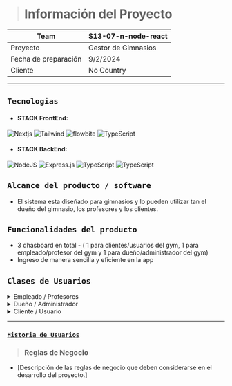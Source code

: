 > # Información del Proyecto

| Team | S13-07-n-node-react |
| --- | --- |
| Proyecto | Gestor de Gimnasios |
| Fecha de preparación | 9/2/2024 |
| Cliente | No Country |

---

## `Tecnologias`

* #### STACK FrontEnd:

![Nextjs](https://img.shields.io/badge/Nextjs-149eca?style=for-the-badge&logo=flowbite&logoColor=fff) ![Tailwind](https://img.shields.io/badge/Tailwind-593D88?style=for-the-badge&logo=redux&logoColor=white) ![flowbite](https://img.shields.io/badge/Sass-CC6699?style=for-the-badge&logo=sass&logoColor=white) ![TypeScript](https://img.shields.io/badge/TypeScript-blue.svg?style=for-the-badge&logo=TypeScript&logoColor=white)

* #### STACK BackEnd:

![NodeJS](https://img.shields.io/badge/Node.js-6DA55F?style=for-the-badge&logo=Node.js&logoColor=white) ![Express.js](https://img.shields.io/badge/Express.js-%23404d59.svg?style=for-the-badge&logo=Express&logoColor=%2361DAFB) ![TypeScript](https://img.shields.io/badge/TypeScript-blue.svg?style=for-the-badge&logo=TypeScript&logoColor=white) ![TypeScript](https://img.shields.io/badge/-MongoDB-13aa52?style=for-the-badge&logo=mongodb&logoColor=white)

## `Alcance del producto / software`

- El sistema esta diseñado para gimnasios y  lo pueden utilizar tan el dueño del gimnasio, los profesores y los clientes.

## `Funcionalidades del producto`

- 3 dhasboard en total - ( 1 para clientes/usuarios del gym, 1 para empleado/profesor del gym y 1 para dueño/administrador del gym)
- Ingreso de manera sencilla y eficiente en la app


## `Clases de Usuarios`

<details>
<summary>Empleado / Profesores</summary>

- Funcionalidades

   - Registro y acceso a la plataforma.
   - Navegación por las funciones básicas.
   - Interacción con contenido principal.
   - visulizar recibo de sueldo, comisiones por clientes
   - acceso a historial de cada alumno para poder ver su peso, musculatura, etc y seguir su evolucion
   - Visualizar alumnos activos e inactivos por sede
   - Visualizar su situacion laboral (contratado, planta, municipal, etc)
   - opcion para visualizar intercambio de cometantario entre profesioanles para la elaboracion de la rutina
</details>

<details>
<summary>Dueño / Administrador</summary>

- Funcionalidades
   - Registro, login y Rol de Dueño/administrador en la app
   - Gestión de usuarios (creación, edición, eliminación).
   - Acceso a paneles de administración.
   - Visualizar de membresias de pagos, cuotas pagas e impagos
   - Visualizar situacion laboral
   - Opcion de seguimineto 
   - Control de stock de la tienda
   - Acceder a los datos de los clientes y profesores
   - Visualizar todos clientes y profesores activos e invactivos por sede
   - Visualizar registro ganancia y gasto que se tuvo que gastar tanto en proveedores como productos y empleados
   - Crud profesor y Cliente
   - Sistema de notificacion de pagos a clientes y profesores
</details>

<details>
<summary>Cliente / Usuario</summary>

- Funcionalidades
   - Registro, login y Rol de Cliente en la app
   - Pago membresia del gym
   - ver rutinas generales, integrales, semanales, etc
   - opcion para enviar y recibir comentarios a usuarios de la app
   - visualizar tiempo de entrenamiento
   - Visualizar las instrucciones de los ejercicios en la rutina
   - activar o desactivar su cuenta (ver reglas de negocio)
   - Visualizar historial de evolucion muscular

</details>

---

###  [`Historia de Usuarios`](./user-story.md)

> ### Reglas de Negocio

- [Descripción de las reglas de negocio que deben considerarse en el desarrollo del proyecto.]
